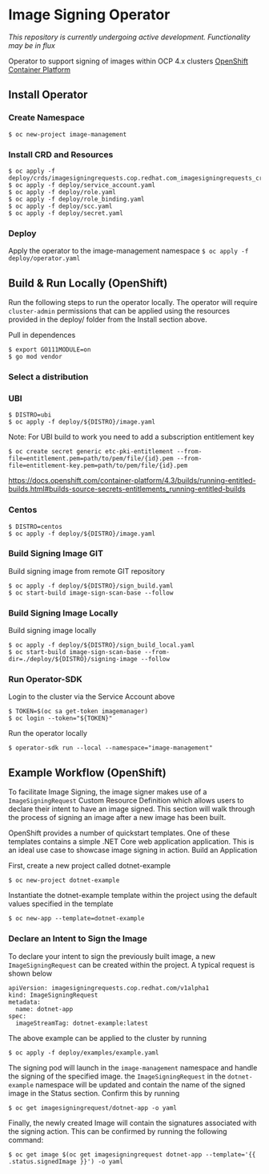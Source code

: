 Image Signing Operator
========================================

_This repository is currently undergoing active development. Functionality may be in flux_

Operator to support signing of images within OCP 4.x clusters [OpenShift Container Platform](https://www.openshift.com/container-platform/index.html)

## Install Operator

### Create Namespace
```
$ oc new-project image-management
```

### Install CRD and Resources
```
$ oc apply -f deploy/crds/imagesigningrequests.cop.redhat.com_imagesigningrequests_crd.yaml
$ oc apply -f deploy/service_account.yaml
$ oc apply -f deploy/role.yaml
$ oc apply -f deploy/role_binding.yaml
$ oc apply -f deploy/scc.yaml
$ oc apply -f deploy/secret.yaml
```

### Deploy 
Apply the operator to the image-management namespace
```$ oc apply -f deploy/operator.yaml```

## Build & Run Locally (OpenShift)

Run the following steps to run the operator locally. The operator will require `cluster-admin` permissions that can be applied using the resources provided in the deploy/ folder from the Install section above.

Pull in dependences
```
$ export GO111MODULE=on
$ go mod vendor
```

### Select a distribution

### UBI
```
$ DISTRO=ubi
$ oc apply -f deploy/${DISTRO}/image.yaml
```
Note: For UBI build to work you need to add a subscription entitlement key
```
$ oc create secret generic etc-pki-entitlement --from-file=entitlement.pem=path/to/pem/file/{id}.pem --from-file=entitlement-key.pem=path/to/pem/file/{id}.pem

```
https://docs.openshift.com/container-platform/4.3/builds/running-entitled-builds.html#builds-source-secrets-entitlements_running-entitled-builds


### Centos
```
$ DISTRO=centos
$ oc apply -f deploy/${DISTRO}/image.yaml
```

### Build Signing Image GIT
Build signing image from remote GIT repository
```
$ oc apply -f deploy/${DISTRO}/sign_build.yaml
$ oc start-build image-sign-scan-base --follow
```

### Build Signing Image Locally
Build signing image locally 
```
$ oc apply -f deploy/${DISTRO}/sign_build_local.yaml
$ oc start-build image-sign-scan-base --from-dir=./deploy/${DISTRO}/signing-image --follow
```

### Run Operator-SDK
Login to the cluster via the Service Account above
```
$ TOKEN=$(oc sa get-token imagemanager)
$ oc login --token="${TOKEN}"
```
Run the operator locally
```
$ operator-sdk run --local --namespace="image-management" 
```

## Example Workflow (OpenShift)

To facilitate Image Signing, the image signer makes use of a `ImageSigningRequest` Custom Resource Definition which allows users to declare their intent to have an image signed. This section will walk through the process of signing an image after a new image has been built.

OpenShift provides a number of quickstart templates. One of these templates contains a simple .NET Core web application application. This is an ideal use case to showcase image signing in action.
Build an Application

First, create a new project called dotnet-example

```$ oc new-project dotnet-example```

Instantiate the dotnet-example template within the project using the default values specified in the template

```$ oc new-app --template=dotnet-example```

### Declare an Intent to Sign the Image

To declare your intent to sign the previously built image, a new `ImageSigningRequest` can be created within the project. A typical request is shown below

```
apiVersion: imagesigningrequests.cop.redhat.com/v1alpha1
kind: ImageSigningRequest
metadata:
  name: dotnet-app
spec:
  imageStreamTag: dotnet-example:latest
```

The above example can be applied to the cluster by running

``` $ oc apply -f deploy/examples/example.yaml ```

The signing pod will launch in the `image-management` namespace and handle the signing of the specified image. the `ImageSigningRequest` in the `dotnet-example` namespace will be updated and contain the name of the signed image in the Status section. Confirm this by running 

``` $ oc get imagesigningrequest/dotnet-app -o yaml ```

Finally, the newly created Image will contain the signatures associated with the signing action. This can be confirmed by running the following command:

```
$ oc get image $(oc get imagesigningrequest dotnet-app --template='{{ .status.signedImage }}') -o yaml
```

